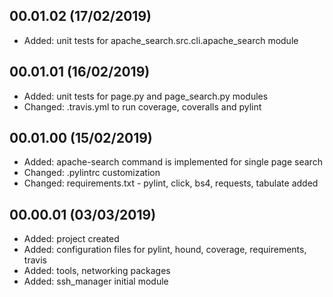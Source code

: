 <!---
#######################################
## Dev-tools Changelog
##
## Format: markdown (md)
## Latest versions should be placed as first
##
## Notation: 00.01.02
##      - 00: stable released version
##      - 01: new features
##      - 02: bug fixes and small changes 
##
## Updating schema (mandatory):
##      <empty_line>
##      <version> (dd/mm/rrrr)
##      ----------------------
##      * <item>
##      * <item>
##      <empty_line>
##
## Useful tutorial: https://en.support.wordpress.com/markdown-quick-reference/
##
#######################################
-->
00.01.02 (17/02/2019)
---------------------
* Added: unit tests for apache_search.src.cli.apache_search module

00.01.01 (16/02/2019)
---------------------
* Added: unit tests for page.py and page_search.py modules
* Changed: .travis.yml to run coverage, coveralls and pylint

00.01.00 (15/02/2019)
---------------------
* Added: apache-search command is implemented for single page search
* Changed: .pylintrc customization
* Changed: requirements.txt - pylint, click, bs4, requests, tabulate added


00.00.01 (03/03/2019)
---------------------
* Added: project created
* Added: configuration files for pylint, hound, coverage, requirements, travis
* Added: tools, networking packages
* Added: ssh_manager initial module